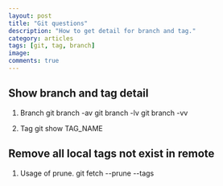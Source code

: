 ```yaml
---
layout: post
title: "Git questions"
description: "How to get detail for branch and tag."
category: articles
tags: [git, tag, branch]
image:
comments: true  
---
```


## Show branch and tag detail

1. Branch
git branch -av
git branch -lv
git branch -vv

2. Tag
git show TAG_NAME

## Remove all local tags not exist in remote
1. Usage of prune.
git fetch --prune --tags 
